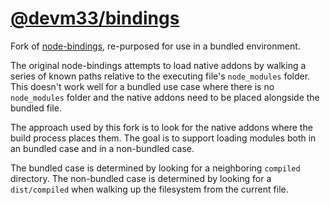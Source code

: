 [@devm33/bindings](https://www.npmjs.com/package/@devm33/bindings)
=============

Fork of [node-bindings](https://github.com/TooTallNate/node-bindings),
re-purposed for use in a bundled environment.

The original node-bindings attempts to load native addons by walking a series of
known paths relative to the executing file's `node_modules` folder. This doesn't
work well for a bundled use case where there is no `node_modules` folder and the
native addons need to be placed alongside the bundled file.

The approach used by this fork is to look for the native addons where the build
process places them. The goal is to support loading modules both in an bundled
case and in a non-bundled case.

The bundled case is determined by looking for a neighboring `compiled`
directory. The non-bundled case is determined by looking for a `dist/compiled`
when walking up the filesystem from the current file.
